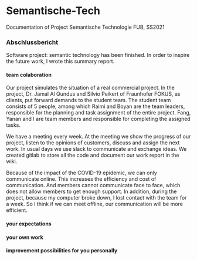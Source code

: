 # Semantische-Tech
Documentation of Project Semantische Technologie FUB, SS2021

### Abschlussbericht
Software project: semantic technology has been finished. In order to inspire the future work, I wrote this summary report.
#### team colaboration
Our project simulates the situation of a real commercial project. 
In the project, Dr. Jamal Al Qundus and Silvio Peikert of Fraunhofer FOKUS, as clients, put forward demands to the student team. 
The student team consists of 5 people, among which Raimi and Boyan are the team leaders, responsible for the planning and task assignment of the entire project.
Fang, Yanan and I are team members and responsible for completing the assigned tasks.   

We have a meeting every week. At the meeting we show the progress of our project, listen to the opinions of customers, discuss and assign the next work. 
In usual days we use slack to communicate and exchange ideas. We created gitlab to store all the code and document our work report in the wiki.      

Because of the impact of the COVID-19 epidemic, we can only communicate online. This increases the efficiency and cost of communication. 
And members cannot communicate face to face, which does not allow members to get enough support. In addition, during the project, because my computer broke down,
I lost contact with the team for a week. So I think if we can meet offline, our communication will be more efficient.
#### your expectations
#### your own work
#### improvement possibilities for you personally
